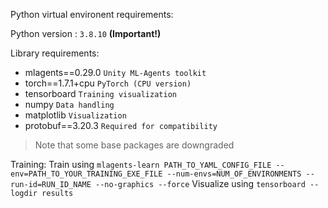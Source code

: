 Python virtual environent requirements:

Python version : `3.8.10` **(Important!)**

Library requirements:
- mlagents==0.29.0     `Unity ML-Agents toolkit `
- torch==1.7.1+cpu     `PyTorch (CPU version)`
- tensorboard          `Training visualization`
- numpy                `Data handling`
- matplotlib           `Visualization`
- protobuf==3.20.3     `Required for compatibility`
> Note that some base packages are downgraded


Training:
Train using `mlagents-learn PATH_TO_YAML_CONFIG_FILE --env=PATH_TO_YOUR_TRAINING_EXE_FILE --num-envs=NUM_OF_ENVIRONMENTS --run-id=RUN_ID_NAME --no-graphics --force`
Visualize using `tensorboard --logdir results`
